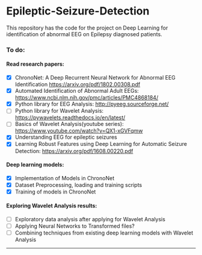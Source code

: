 # Epileptic-Seizure-Detection

This repository has the code for the project on Deep Learning for identification of abnormal EEG on Epilepsy diagnosed patients.

### To do:

#### Read research papers:
- [x] ChronoNet: A Deep Recurrent Neural Network for Abnormal EEG Identification https://arxiv.org/pdf/1802.00308.pdf
- [x] Automated Identification of Abnormal Adult EEGs: https://www.ncbi.nlm.nih.gov/pmc/articles/PMC4868184/
- [x] Python library for EEG Analysis: http://pyeeg.sourceforge.net/
- [ ] Python library for Wavelet Analysis: https://pywavelets.readthedocs.io/en/latest/
- [ ] Basics of Wavelet Analysis(youtube series): https://www.youtube.com/watch?v=QX1-xGVFqmw
- [x] Understanding EEG for epileptic seizures
- [x] Learning Robust Features using Deep Learning for Automatic Seizure Detection: https://arxiv.org/pdf/1608.00220.pdf

#### Deep learning models:
- [x] Implementation of Models in ChronoNet
- [x] Dataset Preprocessing, loading and training scripts
- [x] Training of models in ChronoNet

#### Exploring Wavelet Analysis results:
- [ ] Exploratory data analysis after applying for Wavelet Analysis
- [ ] Applying Neural Networks to Transformed files?
- [ ] Combining techniques from existing deep learning models with Wavelet Analysis

_______________________________________________
